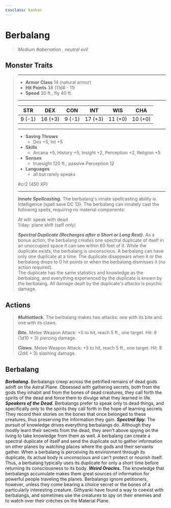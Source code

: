 ```yaml
---
cssclass: kanban
---
```


# Berbalang
>*Medium #aberration , neutral evil*
## Monster Traits
>___
>- **Armor Class** 14 (natural armor)
>- **Hit Points** 38 (11d8 - 11)
>- **Speed** 30 ft., fly 40 ft.
>___
>|STR|DEX|CON|INT|WIS|CHA|
>|:---:|:---:|:---:|:---:|:---:|:---:|
>|9 (-1)|16 (+3)|9 (-1)|17 (+3)|11 (+0)|10 (+0)|
>___
>- **Saving Throws**
>	 - Dex +5, Int +5
>- **Skills**
>	 - Arcana +5, History +5, Insight +2, Perception +2, Religion +5
>- **Senses**
>	 - truesight 120 ft., passive Perception 12
>- **Languages**
>	 - all but rarely speaks
>
> #cr2 (450 XP)
>___
>***Innate Spellcasting.*** The berbalang's innate spellcasting ability is Intelligence (spell save DC 13). The berbalang can innately cast the following spells, requiring no material components:  
>
>At will: speak with dead  
>1/day: plane shift (self only)  
>
>
>***Spectral Duplicate (Recharges after a Short or Long Rest).*** As a bonus action, the berbalang creates one spectral duplicate of itself in an unoccupied space it can see within 60 feet of it. While the duplicate exists, the berbalang is unconscious. A berbalang can have only one duplicate at a time. The duplicate disappears when it or the berbalang drops to 0 hit points or when the berbalang dismisses it (no action required).  
>The duplicate has the same statistics and knowledge as the berbalang, and everything experienced by the duplicate is known by the berbalang. All damage dealt by the duplicate's attacks is psychic damage.  
>
## Actions
>***Multiattack.*** The berbalang makes two attacks: one with its bite and one with its claws.  
>
>***Bite.*** Melee Weapon Attack: +5 to hit, reach 5 ft., one target. Hit: 8 (1d10 + 3) piercing damage.  
>
>***Claws.*** Melee Weapon Attack: +5 to hit, reach 5 ft., one target. Hit: 8 (2d4 + 3) slashing damage.
## Berbalang
***Berbalang.*** Berbalangs creep across the petrified remains of dead gods adrift on the Astral Plane. Obsessed with gathering secrets, both from the gods they inhabit and from the bones of dead creatures, they call forth the spirits of the dead and force them to divulge what they learned in life.
***Speakers of the Dead.*** Berbalangs prefer to speak only to dead things, and specifically only to the spirits they call forth in the hope of learning secrets. They record their stories on the bones that once belonged to these creatures, thus preserving the information they gain.
***Spectral Spy.*** The pursuit of knowledge drives everything berbalangs do. Although they mostly learn their secrets from the dead, they aren't above spying on the living to take knowledge from them as well. A berbalang can create a spectral duplicate of itself and send the duplicate out to gather information on other planes by watching places where the gods and their servants gather. When a berbalang is perceiving its environment through its duplicate, its actual body is unconscious and can't protect or nourish itself. Thus, a berbalang typically uses its duplicate for only a short time before returning its consciousness to its body.
***Weird Oracles.*** The knowledge that berbalangs accumulate makes them great sources of information for powerful people traveling the planes. Berbalangs ignore petitioners, however, unless they come bearing a choice secret or the bones of a particularly interesting creature. Githyanki have found a way to coexist with berbalangs, and sometimes use the creatures to spy on their enemies and to watch over their crèches on the Material Plane.